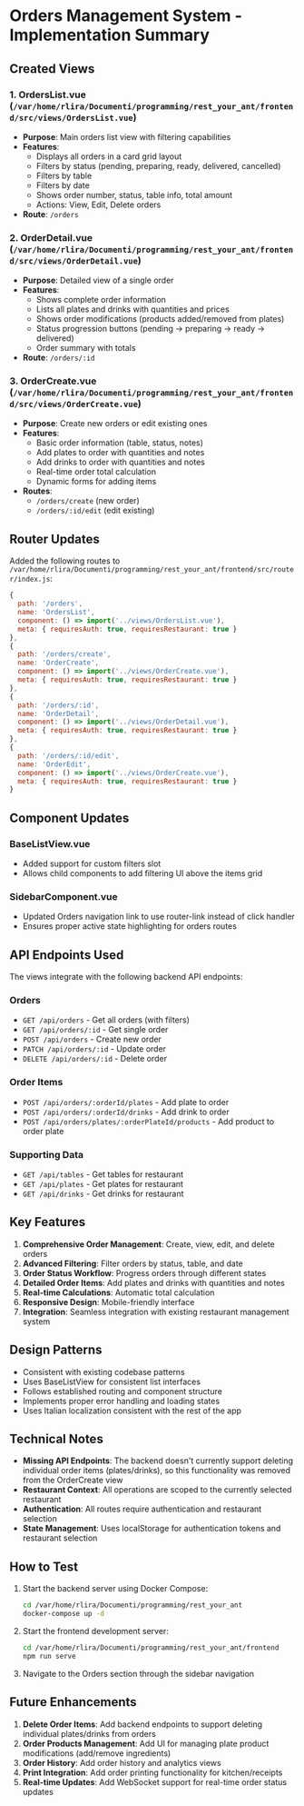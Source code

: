 # Orders Management System - Implementation Summary

## Created Views

### 1. OrdersList.vue (`/var/home/rlira/Documenti/programming/rest_your_ant/frontend/src/views/OrdersList.vue`)
- **Purpose**: Main orders list view with filtering capabilities
- **Features**:
  - Displays all orders in a card grid layout
  - Filters by status (pending, preparing, ready, delivered, cancelled)
  - Filters by table
  - Filters by date
  - Shows order number, status, table info, total amount
  - Actions: View, Edit, Delete orders
- **Route**: `/orders`

### 2. OrderDetail.vue (`/var/home/rlira/Documenti/programming/rest_your_ant/frontend/src/views/OrderDetail.vue`)
- **Purpose**: Detailed view of a single order
- **Features**:
  - Shows complete order information
  - Lists all plates and drinks with quantities and prices
  - Shows order modifications (products added/removed from plates)
  - Status progression buttons (pending → preparing → ready → delivered)
  - Order summary with totals
- **Route**: `/orders/:id`

### 3. OrderCreate.vue (`/var/home/rlira/Documenti/programming/rest_your_ant/frontend/src/views/OrderCreate.vue`)
- **Purpose**: Create new orders or edit existing ones
- **Features**:
  - Basic order information (table, status, notes)
  - Add plates to order with quantities and notes
  - Add drinks to order with quantities and notes
  - Real-time order total calculation
  - Dynamic forms for adding items
- **Routes**: 
  - `/orders/create` (new order)
  - `/orders/:id/edit` (edit existing)

## Router Updates

Added the following routes to `/var/home/rlira/Documenti/programming/rest_your_ant/frontend/src/router/index.js`:

```javascript
{
  path: '/orders',
  name: 'OrdersList',
  component: () => import('../views/OrdersList.vue'),
  meta: { requiresAuth: true, requiresRestaurant: true }
},
{
  path: '/orders/create',
  name: 'OrderCreate',
  component: () => import('../views/OrderCreate.vue'),
  meta: { requiresAuth: true, requiresRestaurant: true }
},
{
  path: '/orders/:id',
  name: 'OrderDetail',
  component: () => import('../views/OrderDetail.vue'),
  meta: { requiresAuth: true, requiresRestaurant: true }
},
{
  path: '/orders/:id/edit',
  name: 'OrderEdit',
  component: () => import('../views/OrderCreate.vue'),
  meta: { requiresAuth: true, requiresRestaurant: true }
}
```

## Component Updates

### BaseListView.vue
- Added support for custom filters slot
- Allows child components to add filtering UI above the items grid

### SidebarComponent.vue
- Updated Orders navigation link to use router-link instead of click handler
- Ensures proper active state highlighting for orders routes

## API Endpoints Used

The views integrate with the following backend API endpoints:

### Orders
- `GET /api/orders` - Get all orders (with filters)
- `GET /api/orders/:id` - Get single order
- `POST /api/orders` - Create new order
- `PATCH /api/orders/:id` - Update order
- `DELETE /api/orders/:id` - Delete order

### Order Items
- `POST /api/orders/:orderId/plates` - Add plate to order
- `POST /api/orders/:orderId/drinks` - Add drink to order
- `POST /api/orders/plates/:orderPlateId/products` - Add product to order plate

### Supporting Data
- `GET /api/tables` - Get tables for restaurant
- `GET /api/plates` - Get plates for restaurant  
- `GET /api/drinks` - Get drinks for restaurant

## Key Features

1. **Comprehensive Order Management**: Create, view, edit, and delete orders
2. **Advanced Filtering**: Filter orders by status, table, and date
3. **Order Status Workflow**: Progress orders through different states
4. **Detailed Order Items**: Add plates and drinks with quantities and notes
5. **Real-time Calculations**: Automatic total calculation
6. **Responsive Design**: Mobile-friendly interface
7. **Integration**: Seamless integration with existing restaurant management system

## Design Patterns

- Consistent with existing codebase patterns
- Uses BaseListView for consistent list interfaces
- Follows established routing and component structure
- Implements proper error handling and loading states
- Uses Italian localization consistent with the rest of the app

## Technical Notes

- **Missing API Endpoints**: The backend doesn't currently support deleting individual order items (plates/drinks), so this functionality was removed from the OrderCreate view
- **Restaurant Context**: All operations are scoped to the currently selected restaurant
- **Authentication**: All routes require authentication and restaurant selection
- **State Management**: Uses localStorage for authentication tokens and restaurant selection

## How to Test

1. Start the backend server using Docker Compose:
   ```bash
   cd /var/home/rlira/Documenti/programming/rest_your_ant
   docker-compose up -d
   ```

2. Start the frontend development server:
   ```bash
   cd /var/home/rlira/Documenti/programming/rest_your_ant/frontend
   npm run serve
   ```

3. Navigate to the Orders section through the sidebar navigation

## Future Enhancements

1. **Delete Order Items**: Add backend endpoints to support deleting individual plates/drinks from orders
2. **Order Products Management**: Add UI for managing plate product modifications (add/remove ingredients)
3. **Order History**: Add order history and analytics views
4. **Print Integration**: Add order printing functionality for kitchen/receipts
5. **Real-time Updates**: Add WebSocket support for real-time order status updates